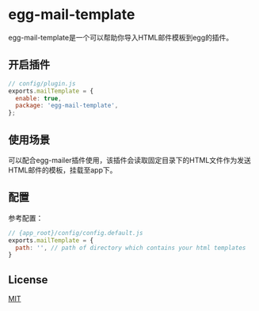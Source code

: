 # egg-mail-template

egg-mail-template是一个可以帮助你导入HTML邮件模板到egg的插件。

## 开启插件

```js
// config/plugin.js
exports.mailTemplate = {
  enable: true,
  package: 'egg-mail-template',
};
```

## 使用场景

可以配合egg-mailer插件使用，该插件会读取固定目录下的HTML文件作为发送HTML邮件的模板，挂载至app下。

## 配置

参考配置：

```js
// {app_root}/config/config.default.js
exports.mailTemplate = {
  path: '', // path of directory which contains your html templates
}
```

## License

[MIT](LICENSE)
